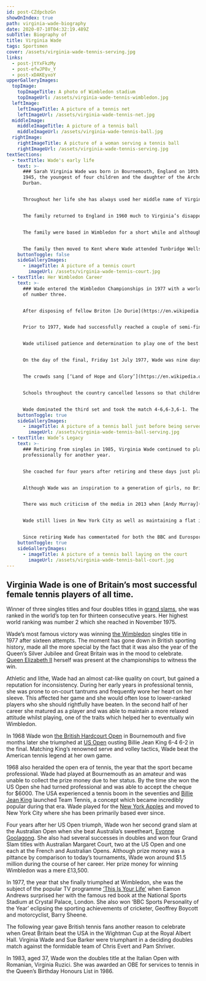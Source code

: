 ```yaml
---
id: post-CZdpcbzGn
showOnIndex: true
path: virginia-wade-biography
date: 2020-07-10T04:32:19.489Z
subTitle: Biography of
title: Virginia Wade
tags: Sportsmen
cover: /assets/virginia-wade-tennis-serving.jpg
links:
  - post-jtYxFkzMy
  - post-efwJP8v_Y
  - post-xDAKEyxoY
upperGalleryImages:
  topImage:
    topImageTitle: A photo of Wimbledon stadium
    topImageUrl: /assets/virginia-wade-tennis-wimbledon.jpg
  leftImage:
    leftImageTitle: A picture of a tennis net
    leftImageUrl: /assets/virginia-wade-tennis-net.jpg
  middleImage:
    middleImageTitle: A picture of a tennis ball
    middleImageUrl: /assets/virginia-wade-tennis-ball.jpg
  rightImage:
    rightImageTitle: A picture of a woman serving a tennis ball
    rightImageUrl: /assets/virginia-wade-tennis-serving.jpg
textSections:
  - textTitle: Wade's early life
    text: >-
      ### Sarah Virginia Wade was born in Bournemouth, England on 10th July
      1945, the youngest of four children and the daughter of the Archdeacon of
      Durban.


      Throughout her life she has always used her middle name of Virginia instead of her first name of Sarah. Her family moved to South Africa when she was one and she started to learn tennis at nine years old. She fell in love with the sport and obsessively honed her skills motivated by her passion for the game.


      The family returned to England in 1960 much to Virginia’s disappointment. At fifteen, she not only missed her friends, but also the South African weather which had been perfect for practising tennis.


      The family were based in Wimbledon for a short while and although she disliked the British climate, she threw herself into her sport and played for Wimbledon County Girls Grammar School tennis team with her sister, who was also a tennis player.


      The family then moved to Kent where Wade attended Tunbridge Wells Girls Grammar School. Her father encouraged her to go to university and whilst studying at [Sussex University](https://www.sussex.ac.uk/), she commuted to [Queen’s Club](https://en.wikipedia.org/wiki/Queen's_Club) in London three times a week to practise her tennis. Excelling academically, she graduated with a degree in Maths and Physics in 1966 after which she joined the tennis circuit.
    buttonToggle: false
    sideGalleryImages:
      - imageTitle: A picture of a tennis court
        imageUrl: /assets/virginia-wade-tennis-court.jpg
  - textTitle: Her Wimbledon Career
    text: >-
      ### Wade entered the Wimbledon Championships in 1977 with a world ranking
      of number three.


      After disposing of fellow Briton [Jo Durie](https://en.wikipedia.org/wiki/Jo_Durie) in the first round, she swept aside American Betsy Nagelsen, South African Yvonne Vemaak and Romanian Mariana Simionescu. She then disposed of American Rosie Casals in the quarter-finals, managing to reach the semi-finals without dropping a single set.


      Prior to 1977, Wade had successfully reached a couple of semi-finals at Wimbledon, but never been able to make it all the way. The year of the Queen’s Jubilee was to be different. In the semi-finals, she found herself across the net from top-seed [Chris Evert](https://en.wikipedia.org/wiki/Chris_Evert) who was favourite to win the tournament.


      Wade utilised patience and determination to play one of the best matches of her life and overcame Evert 6-2, 4-6, 6-1. In the other semi-final, the imposing Dutch player, Betty Stove, beat Sue Barker to deny the patriotic Wimbledon crowds an all British Final.


      On the day of the final, Friday 1st July 1977, Wade was nine days away from her 32nd birthday. The atmosphere on centre court was compared to ‘Last Night of the Proms’ by the press and Union Jack flags fluttered throughout the stadium. Despite her well known lack of interest in tennis, the Queen was in attendance for the first time since 1962, a fact that Wade has since mentioned inspired her greatly.


      The crowds sang [‘Land of Hope and Glory’](https://en.wikipedia.org/wiki/Land_of_Hope_and_Glory) as they waited for the players to make their entrance. In addition to being the year of the Queen’s Jubilee, it happened to be Wimbledon’s centenary. It seemed that the stars were aligning.


      Schools throughout the country cancelled lessons so that children could watch the match. The first set was error-strewn, and the nation gasped as one with every point played. World number five, big-serving Stove took the first set, but at 3-3 in the second set the tide began to turn, and Wade equalled the match at one set all.


      Wade dominated the third set and took the match 4-6,6-3,6-1. The centre court erupted in cheers and the crowd burst into a rendition of ‘For she’s a jolly good fellow’. When Wade was presented with the trophy by the Queen, she couldn’t hear her congratulatory words above the cheers. She finally raised the famous [Venus Rosewater Dish](https://en.wikipedia.org/wiki/Venus_Rosewater_Dish) above her head after sixteen consecutive attempts and the timing couldn’t have been better.
    buttonToggle: true
    sideGalleryImages:
      - imageTitle: A picture of a tennis ball just before being served
        imageUrl: /assets/virginia-wade-tennis-ball-serving.jpg
  - textTitle: Wade’s Legacy
    text: >-
      ### Retiring from singles in 1985, Virginia Wade continued to play doubles
      professionally for another year.


      She coached for four years after retiring and these days just plays for exercise and relaxation, saying that she finds a session on the court therapeutic.


      Although Wade was an inspiration to a generation of girls, no British female tennis player has been able to emulate her success. The only player to come close at Wimbledon was [Johanna Konta](https://en.wikipedia.org/wiki/Johanna_Konta), who was the first British woman to reach the singles semi-finals for forty years in 2017. In 1989 Wade was inducted into the [Tennis Hall of Fame](https://en.wikipedia.org/wiki/International_Tennis_Hall_of_Fame) in Newport, Rhode Island, an organisation which celebrates the greatest champions in history.


      There was much criticism of the media in 2013 when [Andy Murray](https://en.wikipedia.org/wiki/Andy_Murray) became the first British man to win Wimbledon in 77 years. Both the newspapers and the prime minister, David Cameron, congratulated Andy on being the first Briton to win the championships since 1936. It seemed that Wade’s victory had been overlooked and she was referred to as the forgotten champion.


      Wade still lives in New York City as well as maintaining a flat in Fulham, London and the family home in Kent. She also owns a villa in Bermuda. She has many interests outside of tennis and admits that she enjoys the good things in life. She collects Greek and Russian idols, enjoys red wine, classical music and dining out.


      Since retiring Wade has commentated for both the BBC and Eurosport as well as several American TV networks. She has been the vice-president of [Women of the Year Luncheon](http://www.womenoftheyear.co.uk/the-lunch/) and the [Dan Maskell Charity](https://www.danmaskelltennistrust.org.uk/), which raises money for disabled tennis players. She is the patron of Give it to the Max and Leadership through Sport, which helps support the development of underprivileged children.
    buttonToggle: true
    sideGalleryImages:
      - imageTitle: A picture of a tennis ball laying on the court
        imageUrl: /assets/virginia-wade-tennis-ball-court.jpg
---
```

## Virginia Wade is one of Britain’s most successful female tennis players of all time.

Winner of three singles titles and four doubles titles in [grand slams](https://en.wikipedia.org/wiki/Grand_Slam_(tennis)), she was ranked in the world’s top ten for thirteen consecutive years. Her highest world ranking was number 2 which she reached in November 1975.

Wade’s most famous victory was winning [the Wimbledon](https://en.wikipedia.org/wiki/The_Championships,_Wimbledon) singles title in 1977 after sixteen attempts. The moment has gone down in British sporting history, made all the more special by the fact that it was also the year of the Queen’s Silver Jubilee and Great Britain was in the mood to celebrate. [Queen Elizabeth II](https://en.wikipedia.org/wiki/Elizabeth_II) herself was present at the championships to witness the win.

Athletic and lithe, Wade had an almost cat-like quality on court, but gained a reputation for inconsistency. During her early years in professional tennis, she was prone to on-court tantrums and frequently wore her heart on her sleeve. This affected her game and she would often lose to lower-ranked players who she should rightfully have beaten. In the second half of her career she matured as a player and was able to maintain a more relaxed attitude whilst playing, one of the traits which helped her to eventually win Wimbledon.

In 1968 Wade won [the British Hardcourt Open](https://en.wikipedia.org/wiki/British_Hard_Court_Championships) in Bournemouth and five months later she triumphed at [US Open](https://en.wikipedia.org/wiki/US_Open_(tennis)) ousting Billie Jean King 6-4 6-2 in the final. Matching King’s renowned serve and volley tactics, Wade beat the American tennis legend at her own game.

1968 also heralded the open era of tennis, the year that the sport became professional. Wade had played at Bournemouth as an amateur and was unable to collect the prize money due to her status. By the time she won the US Open she had turned professional and was able to accept the cheque for $6000. The USA experienced a tennis boom in the seventies and [Billie Jean King](https://en.wikipedia.org/wiki/Billie_Jean_King) launched Team Tennis, a concept which became incredibly popular during that era. Wade played for the [New York Apples](https://en.wikipedia.org/wiki/New_York_Apples) and moved to New York City where she has been primarily based ever since.

Four years after her US Open triumph, Wade won her second grand slam at the Australian Open when she beat Australia’s sweetheart, [Evonne Goolagong](https://en.wikipedia.org/wiki/Evonne_Goolagong_Cawley). She also had several successes in doubles and won four Grand Slam titles with Australian Margaret Court, two at the US Open and one each at the French and Australian Opens. Although prize money was a pittance by comparison to today’s tournaments, Wade won around $1.5 million during the course of her career. Her prize money for winning Wimbledon was a mere £13,500.

In 1977, the year that she finally triumphed at Wimbledon, she was the subject of the popular TV programme [‘This Is Your Life’](https://en.wikipedia.org/wiki/This_Is_Your_Life_(British_TV_series)) when Eamon Andrews surprised her with the famous red book at the National Sports Stadium at Crystal Palace, London. She also won ‘BBC Sports Personality of the Year’ eclipsing the sporting achievements of cricketer, Geoffrey Boycott and motorcyclist, Barry Sheene.

The following year gave British tennis fans another reason to celebrate when Great Britain beat the USA in the Wightman Cup at the Royal Albert Hall. Virginia Wade and Sue Barker were triumphant in a deciding doubles match against the formidable team of Chris Evert and Pam Shriver.

In 1983, aged 37, Wade won the doubles title at the Italian Open with Romanian, Virginia Ruzici. She was awarded an OBE for services to tennis in the Queen’s Birthday Honours List in 1986.